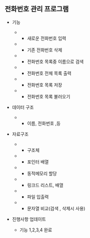 ## 전화번호 관리 프로그램
* 기능
	* - 새로운 전화번호 입력
	* - 기존 전화번호 삭제
	* - 전화번호 목록중 이름으로 검색
	* - 전화번호 전체 목록 출력
	* - 전화번호 목록 저장
	* - 전화번호 목록 불러오기

* 데이터 구조
	* - 이름, 전화번호 ,등

*  자료구조 
   * - 구조체
   * - 포인터 배열
   * - 동적메모리 할당
   * - 링크드 리스트, 배열
   * - 파일 입출력
   * - 문자열 비교(검색 , 삭제시 사용)


* 진행사항 업데이트
  - 기능 1,2,3,4 완료
